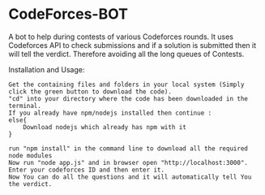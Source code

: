 # CodeForces-BOT
 A bot to help during contests of various Codeforces rounds. It uses Codeforces API to check submissions and if a solution is submitted then it will tell the     verdict. Therefore avoiding all the long queues of Contests.

Installation and Usage:
    
    Get the containing files and folders in your local system (Simply click the green button to download the code).
    "cd" into your directory where the code has been downloaded in the terminal.
    If you already have npm/nodejs installed then continue :
    else{
        Download nodejs which already has npm with it 
    }
    
    run "npm install" in the command line to download all the required node modules
    Now run "node app.js" and in browser open "http://localhost:3000".
    Enter your codeforces ID and then enter it.
    Now You can do all the questions and it will automatically tell You the verdict.

